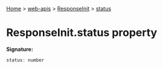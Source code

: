 [Home](./index) &gt; [web-apis](web-apis.md) &gt; [ResponseInit](web-apis.responseinit.md) &gt; [status](web-apis.responseinit.status.md)

# ResponseInit.status property


**Signature:**
```javascript
status: number
```
